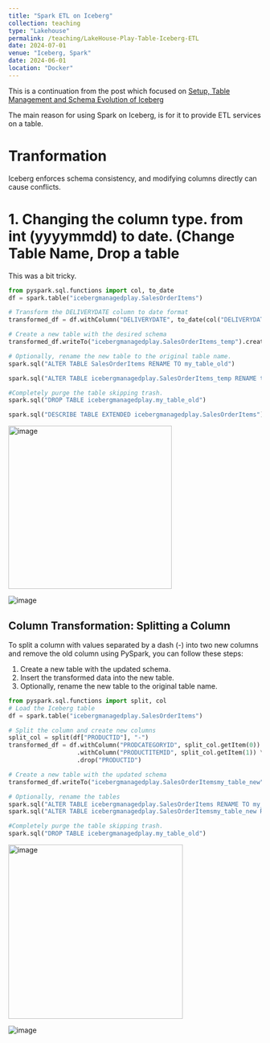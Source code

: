 ```yaml
---
title: "Spark ETL on Iceberg"
collection: teaching
type: "Lakehouse"
permalink: /teaching/LakeHouse-Play-Table-Iceberg-ETL
date: 2024-07-01
venue: "Iceberg, Spark"
date: 2024-06-01
location: "Docker"
---
```


This is a continuation from the post which focused on [Setup, Table Management and Schema Evolution of Iceberg](https://nuneskris.github.io/teaching/LakeHouse-Play-Table-Iceberg)

The main reason for using Spark on Iceberg, is for it to provide ETL services on a table.

# Tranformation
Iceberg enforces schema consistency, and modifying columns directly can cause conflicts.
# 1. Changing the column type. from int (yyyymmdd) to date. (Change Table Name, Drop a table
This was a bit tricky. 
```python
from pyspark.sql.functions import col, to_date
df = spark.table("icebergmanagedplay.SalesOrderItems")

# Transform the DELIVERYDATE column to date format
transformed_df = df.withColumn("DELIVERYDATE", to_date(col("DELIVERYDATE").cast(StringType()), "yyyyMMdd"))

# Create a new table with the desired schema
transformed_df.writeTo("icebergmanagedplay.SalesOrderItems_temp").create()

# Optionally, rename the new table to the original table name.
spark.sql("ALTER TABLE SalesOrderItems RENAME TO my_table_old")

spark.sql("ALTER TABLE icebergmanagedplay.SalesOrderItems_temp RENAME to SalesOrderItems")

#Completely purge the table skipping trash. 
spark.sql("DROP TABLE icebergmanagedplay.my_table_old")

spark.sql("DESCRIBE TABLE EXTENDED icebergmanagedplay.SalesOrderItems").show()
```
<img width="325" alt="image" src="https://github.com/user-attachments/assets/8c780f7a-8e12-4dae-a4a4-cee756247de7">

![image](https://github.com/user-attachments/assets/7c097bac-ee8a-4cef-9daa-228ba9d4f690)

## Column Transformation: Splitting a Column

To split a column with values separated by a dash (-) into two new columns and remove the old column using PySpark, you can follow these steps:

1. Create a new table with the updated schema.
2. Insert the transformed data into the new table.
3. Optionally, rename the new table to the original table name.

```python
from pyspark.sql.functions import split, col
# Load the Iceberg table
df = spark.table("icebergmanagedplay.SalesOrderItems")

# Split the column and create new columns
split_col = split(df["PRODUCTID"], "-")
transformed_df = df.withColumn("PRODCATEGORYID", split_col.getItem(0)) \
                   .withColumn("PRODUCTITEMID", split_col.getItem(1)) \
                   .drop("PRODUCTID")

# Create a new table with the updated schema
transformed_df.writeTo("icebergmanagedplay.SalesOrderItemsmy_table_new").create()

# Optionally, rename the tables
spark.sql("ALTER TABLE icebergmanagedplay.SalesOrderItems RENAME TO my_table_old")
spark.sql("ALTER TABLE icebergmanagedplay.SalesOrderItemsmy_table_new RENAME TO SalesOrderItems")

#Completely purge the table skipping trash. 
spark.sql("DROP TABLE icebergmanagedplay.my_table_old")
```

<img width="347" alt="image" src="https://github.com/user-attachments/assets/7d7a3de9-eb15-46af-95b9-c2e8a9f463da">

![image](https://github.com/user-attachments/assets/effa5423-0494-4480-827d-4d59c14c0070)





